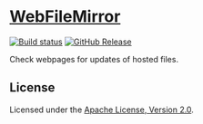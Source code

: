 # [WebFileMirror]

[![Build status]][appveyor]
[![GitHub Release]][releases]

Check webpages for updates of hosted files.

## License

Licensed under the [Apache License, Version 2.0].

[WebFileMirror]: https://diev.github.io/WebFileMirror/
[Apache License, Version 2.0]: LICENSE

[appveyor]: https://ci.appveyor.com/project/diev/webfilemirror
[releases]: https://github.com/diev/WebFileMirror/releases/latest

[Build status]: https://ci.appveyor.com/api/projects/status/u0l6fupl3ptbixas?svg=true
[GitHub Release]: https://img.shields.io/github/release/diev/WebFileMirror.svg

